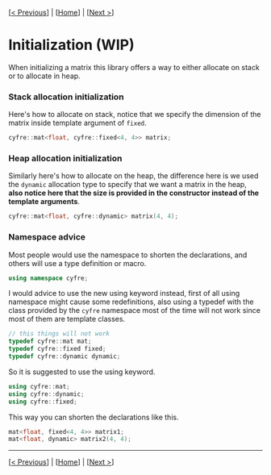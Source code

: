 [[< Previous](compilation.md)] | [[Home](../README.md)] | [[Next >](scalar-to-vector-and-matrix.md)]

# Initialization (WIP)

When initializing a matrix this library offers a way to either allocate on stack or to allocate in heap.

### Stack allocation initialization

Here's how to allocate on stack, notice that we specify the dimension of the matrix inside template argument of `fixed`.

```c++
cyfre::mat<float, cyfre::fixed<4, 4>> matrix;
```

### Heap allocation initialization

Similarly here's how to allocate on the heap, the difference here is we used the `dynamic` allocation type to specify that we want a matrix in the heap, **also notice here that the size is provided in the constructor instead of the template arguments**.

```c++
cyfre::mat<float, cyfre::dynamic> matrix(4, 4);
```

### Namespace advice

Most people would use the namespace to shorten the declarations, and others will use a type definition or macro.

```c++
using namespace cyfre;
```

I would advice to use the new using keyword instead, first of all using namespace might cause some redefinitions, also using a typedef with the class provided by the `cyfre` namespace most of the time will not work since most of them are template classes.

```c++
// this things will not work
typedef cyfre::mat mat;
typedef cyfre::fixed fixed;
typedef cyfre::dynamic dynamic;
```

So it is suggested to use the using keyword.

```c++
using cyfre::mat;
using cyfre::dynamic;
using cyfre::fixed;
```

This way you can shorten the declarations like this.

```c++
mat<float, fixed<4, 4>> matrix1;
mat<float, dynamic> matrix2(4, 4);
```

-----

[[< Previous](compilation.md)] | [[Home](../README.md)] | [[Next >](scalar-to-vector-and-matrix.md)]
